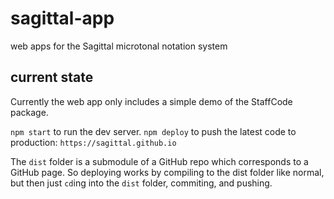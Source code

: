 # sagittal-app

web apps for the Sagittal microtonal notation system

## current state

Currently the web app only includes a simple demo of the StaffCode package.

`npm start` to run the dev server.
`npm deploy` to push the latest code to production: `https://sagittal.github.io`

The `dist` folder is a submodule of a GitHub repo which corresponds to a GitHub page. So deploying works by compiling to the dist folder like normal, but then just `cd`ing into the `dist` folder, commiting, and pushing.
